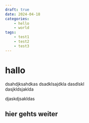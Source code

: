```yaml
---
draft: true
date: 2024-04-18
categories:
    - hello
    - world
tags:
    - test1
    - test2
    - test3
---
```


# hallo

dsahdjksahdkas
dsadklsajdkla
dasdlskl   
dasjkldsjaklda


djaskdjsakldas

<!-- more -->

## hier gehts weiter
